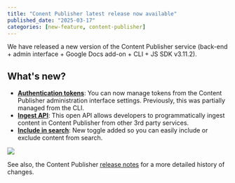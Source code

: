 ```yaml
---
title: "Conent Publisher latest release now available"
published_date: "2025-03-17"
categories: [new-feature, content-publisher]
---
```

We have released a new version of the Content Publisher service (back-end + admin interface + Google Docs add-on + CLI + JS SDK v3.11.2).

## What's new?

* [**Authentication tokens**](https://pcc.pantheon.io/docs/release-notes#h.xm86x7zetwrt): You can now manage tokens from the Content Publisher administration interface settings. Previously, this was partially managed from the CLI.
* [**Ingest API**](https://pcc.pantheon.io/docs/release-notes#h.xm5hgdtj084u): This open API allows developers to programmatically ingest content in Content Publisher from other 3rd party services.
* [**Include in search**](https://pcc.pantheon.io/docs/release-notes#h.mnxclnrnx5sx): New toggle added so you can easily include or exclude content from search.

![](https://cdn.prod.pcc.pantheon.io/bXl9A4Dif2o3vA4YetBQ/3yDXZYC6xLKwFnH4I02F)

See also, the Content Publisher [release notes](https://pcc.pantheon.io/docs/release-notes#h.qugh6kkwizvx) for a more detailed history of changes.